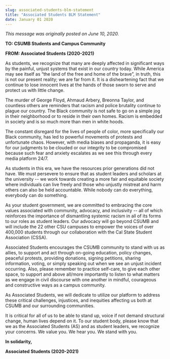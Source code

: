 ```yaml
---
slug: associated-students-blm-statement
title: "Associated Students BLM Statement"
date: January 01 2020
---
```


<p><i>This message was originally posted on June 10, 2020.</i></p><p><b>TO: CSUMB Students and Campus Community </b></p><p><b>FROM: Associated Students (2020-2021)</b></p><p>As students, we recognize that many are deeply affected in significant ways by the painful, unjust
systems that exist in our country today. While America may see itself as “the land of the free and
home of the brave”, in truth, this is not our present reality; we are far from it. It is a disheartening
fact that we continue to lose innocent lives at the hands of those sworn to serve and protect us
with little change.</p><p>The murder of George Floyd, Ahmaud Arbery, Breonna Taylor, and countless others are
reminders that racism and police brutality continue to plague our country. The Black community
is not safe to go on a simple jog in their neighborhood or to reside in their own homes. Racism is
embedded in society and is so much more than men in white hoods.</p><p>The constant disregard for the lives of people of color, more specifically our Black community,
has led to powerful movements of protests and unfortunate chaos. However, with media biases
and propaganda, it is easy for our judgments to be clouded or our integrity to be compromised
because such fear and anxiety escalates as we see this through every media platform 24/7.</p><p>As students in this era, we have the resources prior generations did not have. We must persevere
to ensure that as student leaders and scholars at the university -- we work towards creating a more
fair and equitable society where individuals can live freely and those who unjustly mistreat and
harm others can also be held accountable. While nobody can do everything, everybody can do
something.</p><p>As your student government, we are committed to embracing the core values associated with
community, advocacy, and inclusivity -- all of which reinforces the importance of dismantling
systemic racism in all of its forms to our roles as student leaders. Our advocacy will go beyond
CSUMB and will include the 22 other CSU campuses to empower the voices of over 400,000
students through our collaboration with the Cal State Student Association (CSSA).</p><p>Associated Students encourages the CSUMB community to stand with us as allies, to support and
act through on-going education, policy changes, peaceful protests, providing donations, signing
petitions, sharing information, voting, or simply speaking out when we see an unjust incident
occurring. Also, please remember to practice self-care, to give each other space, to support and above all/more importantly to listen to what matters as we engage in civil discourse with one
another in mindful, courageous and constructive ways as a campus community.</p><p>As Associated Students, we will dedicate to utilize our platform to address these critical
challenges, injustices, and inequities affecting us both at CSUMB and our surrounding
communities.</p><p>It is critical for all of us to be able to stand up, voice if not demand structural change, human lives
depend on it. To our student body, please know that we as the Associated Students (AS) and as
student leaders, we recognize your concerns. We value you. We hear you. We stand with you.</p><p><b>In solidarity,</b></p><p><b>Associated Students (2020-2021)</b></p>
